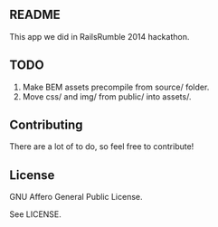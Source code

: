 ## README

This app we did in RailsRumble 2014 hackathon.

## TODO

1. Make BEM assets precompile from source/ folder.
2. Move css/ and img/ from public/ into assets/.


## Contributing

There are a lot of to do, so feel free to contribute!

## License

GNU Affero General Public License.

See LICENSE.



